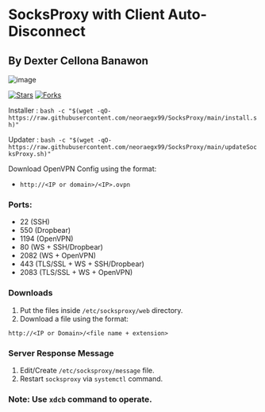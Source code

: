 # SocksProxy with Client Auto-Disconnect
## By Dexter Cellona Banawon

![image](https://user-images.githubusercontent.com/28706220/176683823-3a4ea9a5-beb4-4501-b5d9-9782acd37d02.png)

[![Stars](https://img.shields.io/github/stars/X-DCB/SocksProxy)]()
[![Forks](https://img.shields.io/github/forks/X-DCB/SocksProxy)]()

Installer : `bash -c "$(wget -qO- https://raw.githubusercontent.com/neoraegx99/SocksProxy/main/install.sh)"`

Updater   : `bash -c "$(wget -qO- https://raw.githubusercontent.com/neoraegx99/SocksProxy/main/updateSocksProxy.sh)"`

Download OpenVPN Config using the format:
  - `http://<IP or domain>/<IP>.ovpn`

### Ports:
  - 22 (SSH)
  - 550 (Dropbear)
  - 1194 (OpenVPN)
  - 80 (WS + SSH/Dropbear)
  - 2082 (WS + OpenVPN)
  - 443 (TLS/SSL + WS + SSH/Dropbear)
  - 2083 (TLS/SSL + WS + OpenVPN)

### Downloads
  1. Put the files inside `/etc/socksproxy/web` directory.
  2. Download a file using the format:

 `http://<IP or Domain>/<file name + extension>`

### Server Response Message
  1. Edit/Create `/etc/socksproxy/message` file.
  2. Restart `socksproxy` via `systemctl` command.

### Note: Use `xdcb` command to operate.
